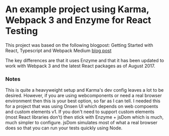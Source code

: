 # An example project using Karma, Webpack 3 and Enzyme for React Testing

This project was based on the following blogpost:
Getting Started with React, Typescript and Webpack Medium [blog post](https://medium.com/@fay_jai/getting-started-with-reactjs-typescript-and-webpack-95dcaa0ed33c#.cp7sr9ewx)

The key differences are that it uses Enzyme and that it has been updated to work with Webpack 3 and the latest React packages as of August 2017. 

### Notes

This is quite a heavyweight setup and Karma's dev config leaves a lot to be desired. However, if you are using webcomponents or need a real browser environment then this is your best option, so far as I can tell. I needed this for a project that was using Onsen UI which depends on web compoents and custom elements v1. If you don't need to support custom elements (most React libraries don't) then stick with Enzyme + jsDom which is much, much simpler to configure. jsDom simulates most of what a real browser does so that you can run your tests quickly using Node. 
